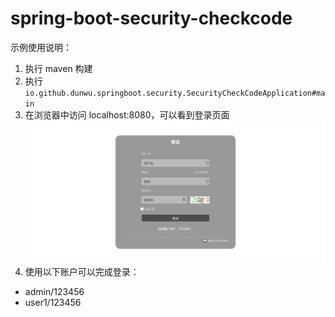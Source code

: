 # spring-boot-security-checkcode

示例使用说明：

1. 执行 maven 构建
2. 执行 `io.github.dunwu.springboot.security.SecurityCheckCodeApplication#main`
3. 在浏览器中访问 localhost:8080，可以看到登录页面
   ![](https://raw.githubusercontent.com/dunwu/images/dev/snap/20221008183704.png)
4. 使用以下账户可以完成登录：
  - admin/123456
  - user1/123456
